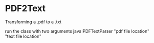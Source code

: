 PDF2Text
========

Transforming a .pdf to a .txt 

run the class with two arguments
java PDFTextParser "pdf file location" "text file location"
